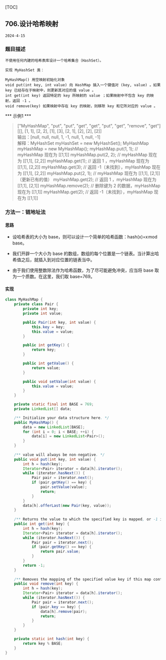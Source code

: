 [TOC]
## 706.设计哈希映射

```
2024-4-15
```
### 题目描述
```
不使用任何内建的哈希表库设计一个哈希集合（HashSet）。

实现 MyHashSet 类：

MyHashMap() 用空映射初始化对象
void put(int key, int value) 向 HashMap 插入一个键值对 (key, value) 。如果 key 已经存在于映射中，则更新其对应的值 value 。
int get(int key) 返回特定的 key 所映射的 value ；如果映射中不包含 key 的映射，返回 -1 。
void remove(key) 如果映射中存在 key 的映射，则移除 key 和它所对应的 value 。
```
*** 示例1 ***
> ["MyHashMap", "put", "put", "get", "get", "put", "get", "remove", "get"]    
[[], [1, 1], [2, 2], [1], [3], [2, 1], [2], [2], [2]]       
> 输出：[null, null, null, 1, -1, null, 1, null, -1]              
> 解释：MyHashSet myHashSet = new MyHashSet();
MyHashMap myHashMap = new MyHashMap();
myHashMap.put(1, 1); // myHashMap 现在为 [[1,1]]
myHashMap.put(2, 2); // myHashMap 现在为 [[1,1], [2,2]]
myHashMap.get(1);    // 返回 1 ，myHashMap 现在为 [[1,1], [2,2]]
myHashMap.get(3);    // 返回 -1（未找到），myHashMap 现在为 [[1,1], [2,2]]
myHashMap.put(2, 1); // myHashMap 现在为 [[1,1], [2,1]]（更新已有的值）
myHashMap.get(2);    // 返回 1 ，myHashMap 现在为 [[1,1], [2,1]]
myHashMap.remove(2); // 删除键为 2 的数据，myHashMap 现在为 [[1,1]]
myHashMap.get(2);    // 返回 -1（未找到），myHashMap 现在为 [[1,1]]                

### 方法一：链地址法
#### 思路

+ 设哈希表的大小为 base，则可以设计一个简单的哈希函数：hash(x)=x mod base。

+ 我们开辟一个大小为 base 的数组，数组的每个位置是一个链表。当计算出哈希值之后，就插入到对应位置的链表当中。

+ 由于我们使用整数除法作为哈希函数，为了尽可能避免冲突，应当将 base 取为一个质数。在这里，我们取 base=769。

#### 实现
```java
class MyHashMap {
    private class Pair {
        private int key;
        private int value;

        public Pair(int key, int value) {
            this.key = key;
            this.value = value;
        }

        public int getKey() {
            return key;
        }

        public int getValue() {
            return value;
        }

        public void setValue(int value) {
            this.value = value;
        }
    }

    private static final int BASE = 769;
    private LinkedList[] data;

    /** Initialize your data structure here. */
    public MyHashMap() {
        data = new LinkedList[BASE];
        for (int i = 0; i < BASE; ++i) {
            data[i] = new LinkedList<Pair>();
        }
    }
    
    /** value will always be non-negative. */
    public void put(int key, int value) {
        int h = hash(key);
        Iterator<Pair> iterator = data[h].iterator();
        while (iterator.hasNext()) {
            Pair pair = iterator.next();
            if (pair.getKey() == key) {
                pair.setValue(value);
                return;
            }
        }
        data[h].offerLast(new Pair(key, value));
    }
    
    /** Returns the value to which the specified key is mapped, or -1 if this map contains no mapping for the key */
    public int get(int key) {
        int h = hash(key);
        Iterator<Pair> iterator = data[h].iterator();
        while (iterator.hasNext()) {
            Pair pair = iterator.next();
            if (pair.getKey() == key) {
                return pair.value;
            }
        }
        return -1;
    }
    
    /** Removes the mapping of the specified value key if this map contains a mapping for the key */
    public void remove(int key) {
        int h = hash(key);
        Iterator<Pair> iterator = data[h].iterator();
        while (iterator.hasNext()) {
            Pair pair = iterator.next();
            if (pair.key == key) {
                data[h].remove(pair);
                return;
            }
        }
    }

    private static int hash(int key) {
        return key % BASE;
    }
}

```